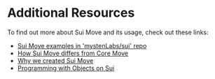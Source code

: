 # Additional Resources

To find out more about Sui Move and its usage, check out these links:

- [Sui Move examples in 'mystenLabs/sui' repo](https://github.com/MystenLabs/sui/tree/main/sui_programmability/examples)
- [How Sui Move differs from Core Move](/learn/sui-move-diffs.md)
- [Why we created Sui Move](https://medium.com/mysten-labs/why-we-created-sui-move-6a234656c36b)
- [Programming with Objects on Sui](/build/programming-with-objects.md)
